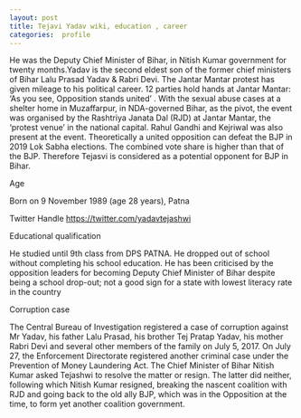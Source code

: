```yaml
---
layout: post
title: Tejavi Yadav wiki, education , career
categories:  profile
---
```


He was the Deputy Chief Minister of Bihar, in Nitish Kumar government for twenty months.Yadav is the second eldest son of the former chief ministers of Bihar Lalu Prasad Yadav & Rabri Devi. The Jantar Mantar protest has given mileage to his political career.  12 parties hold hands at Jantar Mantar: ‘As you see, Opposition stands united’ . With the sexual abuse cases at a shelter home in Muzaffarpur, in NDA-governed Bihar, as the pivot, the event was organised by the Rashtriya Janata Dal (RJD) at Jantar Mantar, the ‘protest venue’ in the national capital. Rahul Gandhi and Kejriwal was also present at the event. 
Theoretically a united opposition can defeat the BJP in 2019 Lok Sabha elections. The combined vote share is higher than that of the BJP. Therefore Tejasvi is considered as a potential opponent for BJP in Bihar.


Age

Born on 9 November 1989 (age 28 years), Patna

Twitter Handle
https://twitter.com/yadavtejashwi



Educational qualification

He studied until 9th class from DPS PATNA. He dropped out of school without completing his school education. He has been criticised by the opposition leaders for becoming Deputy Chief Minister of Bihar despite being a school drop-out; not a good sign for a state with lowest literacy rate in the country


Corruption case

The Central Bureau of Investigation registered a case of corruption against Mr Yadav, his father Lalu Prasad, his brother Tej Pratap Yadav, his mother Rabri Devi and several other members of the family on July 5, 2017. On July 27, the Enforcement Directorate registered another criminal case under the Prevention of Money Laundering Act. The Chief Minister of Bihar Nitish Kumar asked Tejashwi to resolve the matter or resign. The latter did neither, following which Nitish Kumar resigned, breaking the nascent coalition with RJD and going back to the old ally BJP, which was in the Opposition at the time, to form yet another coalition government.


<amp-img width="600" height="300" layout="responsive" src="{{ site.baseurl }}/images/tejasvi.PNG"></amp-img>

